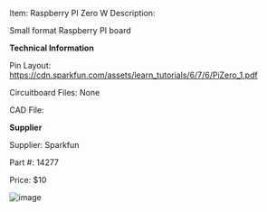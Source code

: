 

Item:         Raspberry PI Zero W
Description:  

Small format Raspberry PI board

**Technical Information**

Pin Layout:            https://cdn.sparkfun.com/assets/learn_tutorials/6/7/6/PiZero_1.pdf

Circuitboard Files:   None

CAD File:

**Supplier**

Supplier:             Sparkfun

Part #:               14277          

Price:                $10


![image](https://user-images.githubusercontent.com/7740478/211364113-c8550eb6-e75e-43bf-8f6f-fdf5e34b066a.png)

